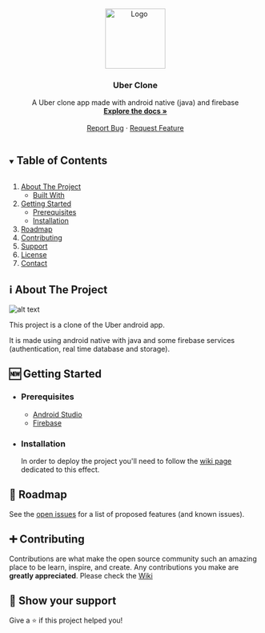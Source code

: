 
<!-- PROJECT LOGO -->
<br />
<p align="center">
  <a href="https://github.com/Sumanth-35/UberClone">
    <img src="images/simcoder.png" alt="Logo" width="120" height="120">
  </a>

  <h3 align="center">Uber Clone</h3>

  <p align="center">
    A Uber clone app made with android native (java) and firebase
    <br />
    <a href="https://github.com/Sumanth-35/UberClone/wiki"><strong>Explore the docs »</strong></a>
    <br />
    <br />
    <a href="https://github.com/Sumanth-35/UberClone/issues">Report Bug</a>
    ·
    <a href="https://github.com/Sumanth-35/UberClone/issues">Request Feature</a>
  </p>
</p>

<!-- TABLE OF CONTENTS -->
<details open="open">
  <summary><h2 style="display: inline-block">Table of Contents</h2></summary>
  <ol>
    <li>
      <a href="#about-the-project">About The Project</a>
      <ul>
        <li><a href="#built-with">Built With</a></li>
      </ul>
    </li>
    <li>
      <a href="#getting-started">Getting Started</a>
      <ul>
        <li><a href="#prerequisites">Prerequisites</a></li>
        <li><a href="#installation">Installation</a></li>
      </ul>
    </li>
    <li><a href="#roadmap">Roadmap</a></li>
    <li><a href="#contributing">Contributing</a></li>
    <li><a href="#support">Support</a></li>
    <li><a href="#license">License</a></li>
    <li><a href="#contact">Contact</a></li>
  </ol>
</details>

<!-- ABOUT THE PROJECT -->

## ℹ️ About The Project

![alt text](images/mockup.png "Title")

 This project is a clone of the Uber android app.

It is made using android native with java and some firebase services (authentication, real time database and storage).



## 🆕 Getting Started

- ### **Prerequisites**

  - [Android Studio](https://developer.android.com/)
  - [Firebase](https://firebase.google.com/)

<!-- GETTING STARTED -->

- ### **Installation**

  In order to deploy the project you'll need to follow the [wiki page](https://github.com/SimCoderYoutube/UberClone/wiki/Setup-your-project) dedicated to this effect.

## 🚧 Roadmap

See the [open issues](https://github.com/Sumanth-35/UberClone/issues) for a list of proposed features (and known issues).

<!-- CONTRIBUTING -->

## ➕ Contributing

Contributions are what make the open source community such an amazing place to be learn, inspire, and create. Any contributions you make are **greatly appreciated**. Please check the [Wiki](https://github.com/Sumanth-35/UberClone/wiki/How-to-Contribute)

## 🌟 Show your support

Give a ⭐️ if this project helped you!
